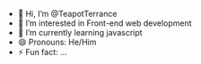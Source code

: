 - 👋 Hi, I’m @TeapotTerrance
- 👀 I’m interested in Front-end web development
- 🌱 I’m currently learning javascript
- 😄 Pronouns: He/Him
- ⚡ Fun fact: ...

<!---
TeapotTerrance/TeapotTerrance is a ✨ special ✨ repository because its `README.md` (this file) appears on your GitHub profile.
You can click the Preview link to take a look at your changes.
--->

